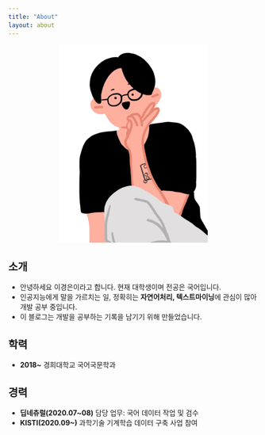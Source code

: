 ```yaml
---
title: "About"
layout: about
---
```


<center><img src="/assets/images/profile.jpg" width="300" height="400"></center>

## 소개

* 안녕하세요 이경은이라고 합니다. 현재 대학생이며 전공은 국어입니다.
* 인공지능에게 말을 가르치는 일, 정확히는 **자연어처리, 텍스트마이닝**에 관심이 많아 개발 공부 중입니다.
* 이 블로그는 개발을 공부하는 기록을 남기기 위해 만들었습니다.

## 학력

* **2018~** 경희대학교 국어국문학과

## 경력

* **딥네츄럴(2020.07~08)** 담당 업무: 국어 데이터 작업 및 검수
* **KISTI(2020.09~)** 과학기술 기계학습 데이터 구축 사업 참여
